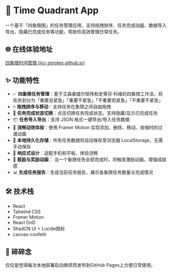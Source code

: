 # 🧭 Time Quadrant App

一个基于「四象限图」的任务管理应用，支持拖拽排序、任务完成动画、数据导入导出、隐藏已完成任务等功能，帮助你高效管理日常任务。

## 🌐 在线体验地址

[四象限时间管理 (jici-zeroten.github.io)](https://jici-zeroten.github.io/time-quadrant-app/)

## ✨ 功能特性

- ✅ **四象限任务管理**：基于艾森豪威尔矩阵和史蒂芬·科维的四象限工作法，将任务划分为「重要且紧急」「重要不紧急」「不重要但紧急」「不重要不紧急」
- 🖱 **拖拽排序与移动**：支持任务在象限之间自由拖拽
- 🎯 **任务完成状态切换**：点击切换任务完成状态，支持隐藏/显示已完成任务
- 📦 **任务导入导出**：支持 JSON 格式一键导出/导入任务数据
- 💫 **流畅动效体验**：使用 Framer Motion 实现添加、删除、移动、收缩时的过渡动画
- 💾 **本地持久化存储**：所有任务数据将自动保存至浏览器 LocalStorage，无需手动保存
- 📱 **响应式设计**：适配手机和平板，体验流畅
- 🎉 **鼓励与奖励动画**： 当一个象限任务全部完成时，将触发激励动画，增强成就感
- 📊 **生成任务报告**：生成当前任务报告，展示各象限任务数量与完成情况

## 🛠 技术栈

- React
- Tailwind CSS
- Framer Motion
- React DnD
- ShadCN UI + Lucide图标
- canvas-confetti

## 🚀 碎碎念

仅仅是觉得每次本地部署启动麻烦而发布到GitHub Pages上方便日常使用。